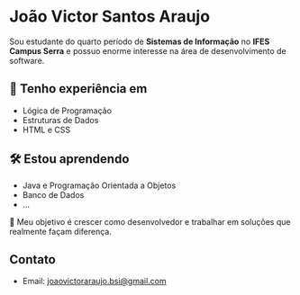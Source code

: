 # João Victor Santos Araujo

Sou estudante do quarto período de **Sistemas de Informação** no **IFES Campus Serra** e possuo enorme interesse na área de desenvolvimento de software.  


## 📌 Tenho experiência em
- Lógica de Programação  
- Estruturas de Dados  
- HTML e CSS  

## 🛠 Estou aprendendo
- Java e Programação Orientada a Objetos  
- Banco de Dados
- ...


🎯  Meu objetivo é crescer como desenvolvedor e trabalhar em soluções que realmente façam diferença.

## Contato
- Email: joaovictoraraujo.bsi@gmail.com  
